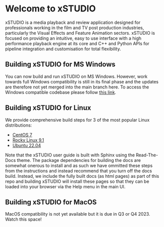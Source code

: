 # Welcome to xSTUDIO

xSTUDIO is a media playback and review application designed for professionals working in the film and TV post production industries, particularly the Visual Effects and Feature Animation sectors. xSTUDIO is focused on providing an intuitive, easy to use interface with a high performance playback engine at its core and C++ and Python APIs for pipeline integration and customisation for total flexibility.

## Building xSTUDIO for MS Windows

You can now build and run xSTUDIO on MS Windows. However, work towards full Windows compatibility is still in its final phase and the updates are therefore not yet merged into the main branch here. To access the Windows compatible codebase please follow [this link](https://github.com/mpkepic/xstudio/tree/windows).

## Building xSTUDIO for Linux

We provide comprehensive build steps for 3 of the most popular Linux distributions:

* [CentOS 7](docs/build_guides/centos_7.md)
* [Rocky Linux 9.1](docs/build_guides/rocky_linux_9_1.md)
* [Ubuntu 22.04](docs/build_guides/ubuntu_22_04.md)

Note that the xSTUDIO user guide is built with Sphinx using the Read-The-Docs theme. The package dependencies for building the docs are somewhat onerous to install and as such we have ommitted these steps from the instructions and instead recommend that you turn off the docs build. Instead, we include the fully built docs (as html pages) as part of this repo and building xSTUDIO will install these pages so that they can be loaded into your browser via the Help menu in the main UI.

## Building xSTUDIO for MacOS

MacOS compatibility is not yet available but it is due in Q3 or Q4 2023. Watch this space!
